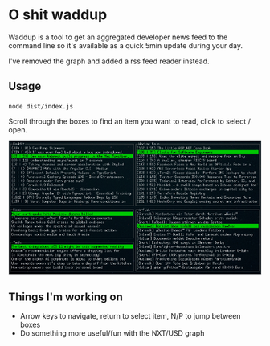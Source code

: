 # O shit waddup
Waddup is a tool to get an aggregated developer news feed to the command line so it's available as a quick 5min update during your day.

I've removed the graph and added a rss feed reader instead.


## Usage
`node dist/index.js`

Scroll through the boxes to find an item you want to read, click to select / open.

![alt text](screenshot.png "Screenshot of my Waddup fork")

## Things I'm working on

* Arrow keys to navigate, return to select item, N/P to jump between boxes
* Do something more useful/fun with the NXT/USD graph

